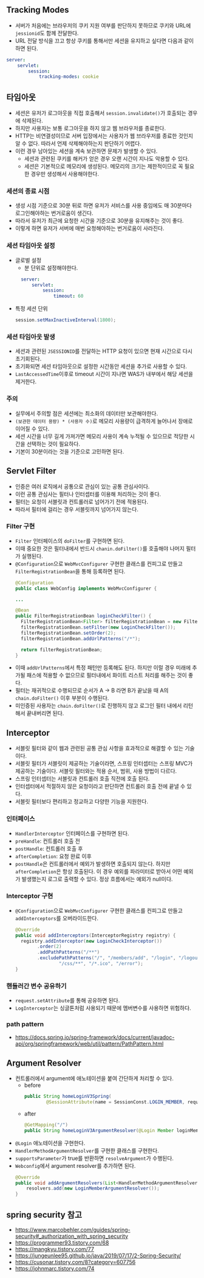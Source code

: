 ## Tracking Modes
- 서버가 처음에는 브라우저의 쿠키 지원 여부를 판단하지 못하므로 쿠키와 URL에 `jessionid`도 함께 전달한다.
- URL 전달 방식을 끄고 항상 쿠키를 통해서만 세션을 유지하고 싶다면 다음과 같이 하면 된다.
```yaml
server:
    servlet:
        session:
            tracking-modes: cookie
```

## 타임아웃
- 세션은 유저가 로그아웃을 직접 호출해서 `session.invalidate()`가 호출되는 경우에 삭제된다.
- 하지만 사용자는 보통 로그아웃을 하지 않고 웹 브라우저를 종료한다.
- HTTP는 비연결성이므로 서버 입장에서는 사용자가 웹 브라우저를 종료한 것인지 알 수 없다. 따라서  언제 삭제해야하는지 판단하기 어렵다.
- 이런 경우 남아있는 세션을 계속 보관하면 문제가 발생할 수 있다.
  - 세션과 관련된 쿠키를 해커가 얻은 경우 오랜 시간이 지나도 악용할 수 있다.
  - 세션은 기본적으로 메모리에 생성된다. 메모리의 크기는 제한적이므로 꼭 필요한 경우만 생성해서 사용해야한다.
### 세션의 종료 시점
- 생성 시점 기준으로 30분 뒤로 하면 유저가 서비스를 사용 중임에도 매 30분마다 로그인해야하는 번거로움이 생긴다.
- 따라서 유저가 최근에 요청한 시간을 기준으로 30분을 유지해주는 것이 좋다.
- 이렇게 하면 유저가 서버에 매번 요청해야하는 번거로움이 사라진다.

### 세션 타임아웃 설정
- 글로벌 설정
  - 분 단위로 설정해야한다.
  ```yaml
    server:
        servlet:
            session:
                timeout: 60
  ```
- 특정 세션 단위
  ```java
  session.setMaxInactiveInterval(1800);
  ```

### 세션 타임아웃 발생
- 세션과 관련된 `JSESSIONID`를 전달하는 HTTP 요청이 있으면 현재 시간으로 다시 초기회된다.
- 초기화되면 세션 타임아웃으로 설정한 시간동안 세션을 추가로 사용할 수 있다.
- `LastAccessedTime`이후로 timeout 시간이 지나면 WAS가 내부에서 해당 세션을 제거한다.

### 주의
- 실무에서 주의할 점은 세션에는 최소화의 데이터만 보관해야한다.
- `(보관한 데이터 용량) * (사용자 수)`로 메모리 사용량이 급격하게 늘어나서 장애로 이어질 수 있다.
- 세션 시간을 너무 길게 가져가면 메모리 사용이 계속 누적될 수 있으므로 적당한 시간을 선택하는 것이 필요하다.
- 기본이 30분이라는 것을 기준으로 고민하면 된다.

## Servlet Filter
- 인증은 여러 로직에서 공통으로 관심이 있는 공통 관심사이다.
- 이런 공통 관심사는 필터나 인터셉터를 이용해 처리하는 것이 좋다.
- 필터는 요청이 서블릿과 컨트롤러로 넘어가기 전에 적용된다.
- 따라서 필터에 걸리는 경우 서블릿까지 넘어가지 않는다.

### Filter 구현
- `Filter` 인터페이스의 `doFilter`를 구현하면 된다.
- 이때 중요한 것은 필터내에서 반드시 `chanin.doFilter()`를 호출해야 나머지 필터가 실행된다.
- `@Configuration`으로 `WebMvcConfigurer` 구현한 클래스를 컨피그로 만들고 `FilterRegistrationBean`을 통해 등록하면 된다.
  ```java
  @Configuration
  public class WebConfig implements WebMvcConfigurer {
  
  ...

  @Bean
  public FilterRegistrationBean loginCheckFilter() {
    FilterRegistrationBean<Filter> filterRegistrationBean = new FilterRegistrationBean<>();
    filterRegistrationBean.setFilter(new LoginCheckFilter());
    filterRegistrationBean.setOrder(2);
    filterRegistrationBean.addUrlPatterns("/*");

    return filterRegistrationBean;
  }
  
  ```
- 이때 `addUrlPatterns`에서 특정 패턴만 등록해도 된다. 하지만 이럴 경우 미래에 추가될 패스에 적용할 수 없으므로 필터내에서 화이트 리스트 처리를 해주는 것이 좋다.
- 필터는 재귀적으로 수행되므로 순서가 A -> B 라면 B가 끝났을 때 A의 `chain.doFilter()` 이후 부분이 수행된다.
- 미인증된 사용자는 `chain.doFilter()`로 진행하지 않고 로그인 필터 내에서 리턴해서 끝내버리면 된다.

## Interceptor
- 서블릿 필터와 같이 웹과 관련된 공통 관심 사항을 효과적으로 해결할 수 있는 기술이다.
- 서블릿 필터가 서블릿이 제공하는 기술이라면, 스프링 인터셉터는 스프링 MVC가 제공하는 기술이다. 서블릿 필터와는 적용 순서, 범위, 사용 방법이 다르다.
- 스프링 인터셉터는 서블릿과 컨트롤러 호출 직전에 호출 된다.
- 인터셉터에서 적절하지 않은 요청이라고 판단하면 컨트롤러 호출 전에 끝낼 수 있다.
- 서블릿 필터보다 편리하고 정교하고 다양한 기능을 지원한다.

### 인터페이스
- `HandlerInterceptor` 인터페이스를 구현하면 된다.
- `preHandle`: 컨트롤러 호출 전
- `postHandle`: 컨트롤러 호출 후
- `afterCompletion`: 요청 완료 이후
- `postHandle`은 컨트롤러에서 예외가 발생하면 호출되지 않는다. 하지만 `afterCompletion`은 항상 호출된다. 이 경우 예외를 파라미터로 받아서 어떤 예외가 발생했는지 로그로 출력할 수 있다. 정상 흐름에서는 예외가 null이다.

### Interceptor 구현
- `@Configuration`으로 `WebMvcConfigurer` 구현한 클래스를 컨피그로 만들고 `addInterceptors`를 오버라이드한다.
  ```java
  @Override
  public void addInterceptors(InterceptorRegistry registry) {
    registry.addInterceptor(new LoginCheckInterceptor())
          .order(2)
          .addPathPatterns("/**")
          .excludePathPatterns("/", "/members/add", "/login", "/logout",
                  "/css/**", "/*.ico", "/error");
  }
  ```

### 핸들러간 변수 공유하기
- `request.setAttribute`를 통해 공유하면 된다.
- `LogInterceptor`는 싱글톤처럼 사용되기 때문에 멤버변수를 사용하면 위험하다.

### path pattern
- https://docs.spring.io/spring-framework/docs/current/javadoc-api/org/springframework/web/util/pattern/PathPattern.html

## Argument Resolver
- 컨트롤러에서 argument에 애노테이션을 붙여 간단하게 처리할 수 있다.
  - before
    ```java
    public String homeLoginV3Spring(
            @SessionAttribute(name = SessionConst.LOGIN_MEMBER, required = false) Member loginMember, Model model) {
    ```
  - after
    ```java
    @GetMapping("/")
    public String homeLoginV3ArgumentResolver(@Login Member loginMember, Model model) {
    ```
- `@Login` 애노테이션을 구현한다.
- `HandlerMethodArgumentResolver`를 구현한 클래스를 구현한다.
- `supportsParameter`가 true를 반환하면 `resolveArgument`가 수행된다.
- `Webconfig`에서 argument resolver를 추가하면 된다.
  ```java
  @Override
  public void addArgumentResolvers(List<HandlerMethodArgumentResolver> resolvers) {
      resolvers.add(new LoginMemberArgumentResolver());
  }
  ```

## spring security 참고
- https://www.marcobehler.com/guides/spring-security#_authorization_with_spring_security
- https://programmer93.tistory.com/68
- https://mangkyu.tistory.com/77
- https://jungeunlee95.github.io/java/2019/07/17/2-Spring-Security/
- https://cusonar.tistory.com/8?category=607756
- https://johnmarc.tistory.com/74
